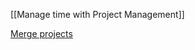 [[Manage time with Project Management]]

[Merge projects](https://support.toggl.com/en/articles/4928539-how-can-i-merge-projects)